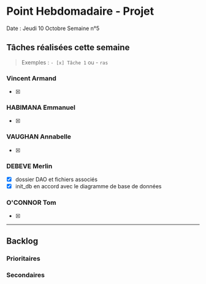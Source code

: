# Point Hebdomadaire - Projet

Date : Jeudi 10 Octobre
Semaine n°5

## Tâches réalisées cette semaine

> Exemples : `- [x] Tâche 1` ou - `ras`

### Vincent Armand

- [x]

### HABIMANA Emmanuel

- [x]

### VAUGHAN Annabelle

- [x]

### DEBEVE Merlin

- [x] dossier DAO et fichiers associés
- [x] init_db en accord avec le diagramme de base de données

### O'CONNOR Tom

- [x] 

---

## Backlog



### Prioritaires


### Secondaires

